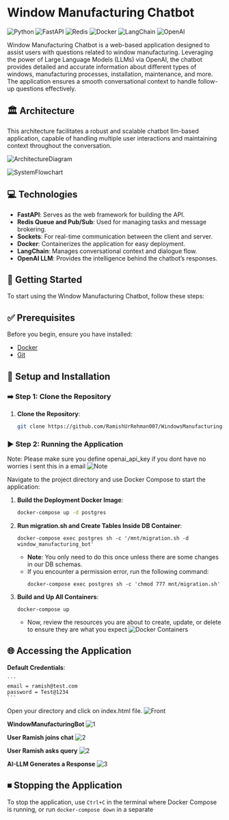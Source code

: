 # Window Manufacturing Chatbot

![Python](https://img.shields.io/badge/Python-3776AB?style=for-the-badge&logo=python)
![FastAPI](https://img.shields.io/badge/FastAPI-009688?style=for-the-badge&logo=fastapi)
![Redis](https://img.shields.io/badge/Redis-DC382D?style=for-the-badge&logo=redis)
![Docker](https://img.shields.io/badge/Docker-2496ED?style=for-the-badge&logo=docker)
![LangChain](https://img.shields.io/badge/LangChain-008080?style=for-the-badge)
![OpenAI](https://img.shields.io/badge/OpenAI-412991?style=for-the-badge&logo=openai)

Window Manufacturing Chatbot is a web-based application designed to assist users with questions related to window manufacturing. Leveraging the power of Large Language Models (LLMs) via OpenAI, the chatbot provides detailed and accurate information about different types of windows, manufacturing processes, installation, maintenance, and more. The application ensures a smooth conversational context to handle follow-up questions effectively.

## 🏛 Architecture

This architecture facilitates a robust and scalable chatbot llm-based application, capable of handling multiple user interactions and maintaining context throughout the conversation.

![ArchitectureDiagram](images/architecture_diagram.png)


![SystemFlowchart](images/system_flowchart.png)


## 💻 Technologies

- **FastAPI**: Serves as the web framework for building the API.
- **Redis Queue and Pub/Sub**: Used for managing tasks and message brokering.
- **Sockets**: For real-time communication between the client and server.
- **Docker**: Containerizes the application for easy deployment.
- **LangChain**: Manages conversational context and dialogue flow.
- **OpenAI LLM**: Provides the intelligence behind the chatbot’s responses.

## 🚀 Getting Started

To start using the Window Manufacturing Chatbot, follow these steps:

## ✅ Prerequisites

Before you begin, ensure you have installed:

- [Docker](https://www.docker.com/products/docker-desktop)
- [Git](https://git-scm.com/downloads)

## 🔧 Setup and Installation

### ➡️ Step 1: Clone the Repository

1. **Clone the Repository**:
   
    ```bash
    git clone https://github.com/RamishUrRehman007/WindowsManufacturingBot.git
    ```

### ▶️ Step 2: Running the Application

Note: Please make sure you define openai_api_key if you dont have no worries i sent this in a email
![Note](images/note.PNG)


Navigate to the project directory and use Docker Compose to start the application:

1. **Build the Deployment Docker Image**:
   
    ```bash
    docker-compose up -d postgres
    ```
    
2. **Run migration.sh and Create Tables Inside DB Container**:
   
    ```
    docker-compose exec postgres sh -c '/mnt/migration.sh -d window_manufacturing_bot'
    ```
    - **Note**: You only need to do this once unless there are some changes in our DB schemas.
    - If you encounter a permission error, run the following command:
        ```
        docker-compose exec postgres sh -c 'chmod 777 mnt/migration.sh'
        ```
    
3. **Build and Up All Containers**:

    ```
    docker-compose up
    ```
    - Now, review the resources you are about to create, update, or delete to ensure they are what you expect
    ![Docker Containers](images/docker_containers.PNG)


## 🌐 Accessing the Application

**Default Credentials**:

    ```
    email = ramish@test.com
    password = Test@1234
    ```

Open your directory and click on index.html file.
![Front](images/front.PNG)


**WindowManufacturingBot**
![1](images/1.PNG)

**User Ramish joins chat** 
![2](images/2.PNG)

**User Ramish asks query** 
![2](images/3.PNG)

**AI-LLM Generates a Response** 
![3](images/4.PNG)



## ⏹ Stopping the Application
To stop the application, use `Ctrl+C` in the terminal where Docker Compose is running, or run `docker-compose down` in a separate
